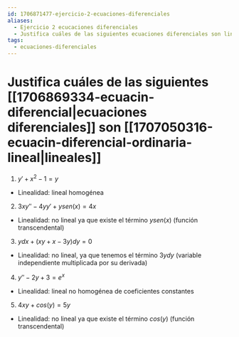 ```yaml
---
id: 1706871477-ejercicio-2-ecuaciones-diferenciales
aliases:
  - Ejercicio 2 ecucaciones diferenciales
  - Justifica cuáles de las siguientes ecuaciones diferenciales son lineales
tags:
  - ecuaciones-diferenciales
---
```


# Justifica cuáles de las siguientes [[1706869334-ecuacin-diferencial|ecuaciones diferenciales]] son [[1707050316-ecuacin-diferencial-ordinaria-lineal|lineales]]

1. ${y' + x^2 - 1= y}$

- Linealidad: lineal homogénea

2. ${3xy'' - 4yy' + ysen(x) = 4x}$

- Linealidad: no lineal ya que existe el término $ysen(x)$ (función transcendental)

3. ${ydx + (xy + x - 3y)dy = 0}$

- Linealidad: no lineal, ya que tenemos el término $3ydy$ (variable independiente multiplicada por su derivada)

4. ${y'' - 2y + 3 = e^x}$

- Linealidad: lineal no homogénea de coeficientes constantes

5. ${4xy + cos(y) = 5y}$
- Linealidad: no lineal ya que existe el término $cos(y)$ (función transcendental)
